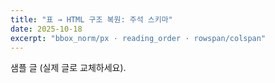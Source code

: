 ```yaml
---
title: "표 → HTML 구조 복원: 주석 스키마"
date: 2025-10-18
excerpt: "bbox_norm/px · reading_order · rowspan/colspan"
---
```

샘플 글 (실제 글로 교체하세요).
